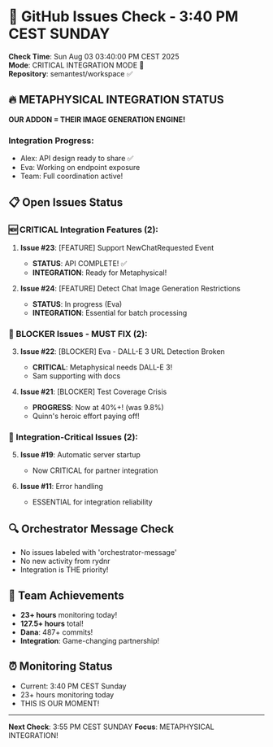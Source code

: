 # 🐙 GitHub Issues Check - 3:40 PM CEST SUNDAY

**Check Time**: Sun Aug 03 03:40:00 PM CEST 2025  
**Mode**: CRITICAL INTEGRATION MODE 🚨  
**Repository**: semantest/workspace ✅

## 🔥 METAPHYSICAL INTEGRATION STATUS

**OUR ADDON = THEIR IMAGE GENERATION ENGINE!**

### Integration Progress:
- Alex: API design ready to share ✅
- Eva: Working on endpoint exposure
- Team: Full coordination active!

## 📋 Open Issues Status

### 🆕 CRITICAL Integration Features (2):
1. **Issue #23**: [FEATURE] Support NewChatRequested Event
   - **STATUS**: API COMPLETE! ✅
   - **INTEGRATION**: Ready for Metaphysical!
   
2. **Issue #24**: [FEATURE] Detect Chat Image Generation Restrictions
   - **STATUS**: In progress (Eva)
   - **INTEGRATION**: Essential for batch processing

### 🚨 BLOCKER Issues - MUST FIX (2):
3. **Issue #22**: [BLOCKER] Eva - DALL-E 3 URL Detection Broken
   - **CRITICAL**: Metaphysical needs DALL-E 3!
   - Sam supporting with docs
   
4. **Issue #21**: [BLOCKER] Test Coverage Crisis
   - **PROGRESS**: Now at 40%+! (was 9.8%)
   - Quinn's heroic effort paying off!

### 📌 Integration-Critical Issues (2):
5. **Issue #19**: Automatic server startup
   - Now CRITICAL for partner integration
   
6. **Issue #11**: Error handling
   - ESSENTIAL for integration reliability

## 🔍 Orchestrator Message Check
- No issues labeled with 'orchestrator-message'
- No new activity from rydnr
- Integration is THE priority!

## 💪 Team Achievements
- **23+ hours** monitoring today!
- **127.5+ hours** total!
- **Dana**: 487+ commits!
- **Integration**: Game-changing partnership!

## ⏰ Monitoring Status
- Current: 3:40 PM CEST Sunday
- 23+ hours monitoring today
- THIS IS OUR MOMENT!

---

**Next Check**: 3:55 PM CEST SUNDAY
**Focus**: METAPHYSICAL INTEGRATION!